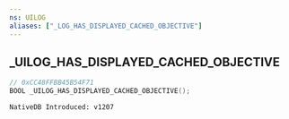 ```yaml
---
ns: UILOG
aliases: ["_LOG_HAS_DISPLAYED_CACHED_OBJECTIVE"]
---
```

## _UILOG_HAS_DISPLAYED_CACHED_OBJECTIVE

```c
// 0xCC48FFBB45B54F71
BOOL _UILOG_HAS_DISPLAYED_CACHED_OBJECTIVE();
```

```
NativeDB Introduced: v1207
```

